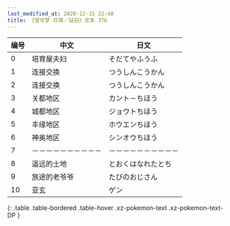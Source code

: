 ```yaml
---
last_modified_at: 2020-12-15 22:48
title: 《宝可梦 珍珠／钻石》文本 376
---
```

| 编号 | 中文 | 日文 |
| ---- | ---- | ---- |
| 0 | 培育屋夫妇 | そだてやふうふ |
| 1 | 连接交换 | つうしんこうかん |
| 2 | 连接交换 | つうしんこうかん |
| 3 | 关都地区 | カント－ちほう |
| 4 | 城都地区 | ジョウトちほう |
| 5 | 丰缘地区 | ホウエンちほう |
| 6 | 神奥地区 | シンオウちほう |
| 7 | －－－－－－－－－－ | －－－－－－－－－－ |
| 8 | 遥远的土地 | とおくはなれたとち |
| 9 | 旅途的老爷爷 | たびのおじさん |
| 10 | 亚玄 | ゲン |
{: .table .table-bordered .table-hover .xz-pokemon-text .xz-pokemon-text-DP }